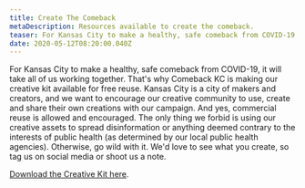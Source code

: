```yaml
---
title: Create The Comeback
metaDescription: Resources available to create the comeback.
teaser: For Kansas City to make a healthy, safe comeback from COVID-19, it will take all of us working together. That's why Comeback KC is making our creative kit available for free reuse.
date: 2020-05-12T08:20:00.040Z
---
```


For Kansas City to make a healthy, safe comeback from COVID-19, it will take all of us working together. That's why Comeback KC is making our creative kit available for free reuse. Kansas City is a city of makers and creators, and we want to encourage our creative community to use, create and share their own creations with our campaign. And yes, commercial reuse is allowed and encouraged. The only thing we forbid is using our creative assets to spread disinformation or anything deemed contrary to the interests of public health (as determined by our local public health agencies). Otherwise, go wild with it. We'd love to see what you create, so tag us on social media or shoot us a note.

[Download the Creative Kit here](/creative-assets).
